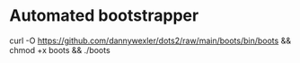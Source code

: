 # Automated bootstrapper

curl -O https://github.com/dannywexler/dots2/raw/main/boots/bin/boots && chmod +x boots && ./boots

